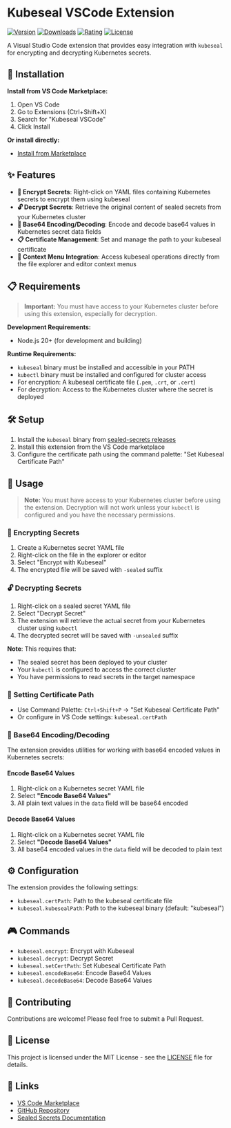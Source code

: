 # Kubeseal VSCode Extension

[![Version](https://img.shields.io/visual-studio-marketplace/v/devops4life.kubeseal-vscode.svg)](https://marketplace.visualstudio.com/items?itemName=devops4life.kubeseal-vscode)
[![Downloads](https://img.shields.io/visual-studio-marketplace/d/devops4life.kubeseal-vscode.svg)](https://marketplace.visualstudio.com/items?itemName=devops4life.kubeseal-vscode)
[![Rating](https://img.shields.io/visual-studio-marketplace/r/devops4life.kubeseal-vscode.svg)](https://marketplace.visualstudio.com/items?itemName=devops4life.kubeseal-vscode)
[![License](https://img.shields.io/badge/license-MIT-blue.svg)](LICENSE)

A Visual Studio Code extension that provides easy integration with `kubeseal` for encrypting and decrypting Kubernetes secrets.

## 🚀 Installation

**Install from VS Code Marketplace:**
1. Open VS Code
2. Go to Extensions (Ctrl+Shift+X)
3. Search for "Kubeseal VSCode"
4. Click Install

**Or install directly:**
- [Install from Marketplace](https://marketplace.visualstudio.com/items?itemName=devops4life.kubeseal-vscode)

## ✨ Features

- **🔐 Encrypt Secrets**: Right-click on YAML files containing Kubernetes secrets to encrypt them using kubeseal
- **🔓 Decrypt Secrets**: Retrieve the original content of sealed secrets from your Kubernetes cluster
- **📝 Base64 Encoding/Decoding**: Encode and decode base64 values in Kubernetes secret data fields
- **📋 Certificate Management**: Set and manage the path to your kubeseal certificate
- **🎯 Context Menu Integration**: Access kubeseal operations directly from the file explorer and editor context menus

## 📋 Requirements

> **Important:** You must have access to your Kubernetes cluster before using this extension, especially for decryption.

**Development Requirements:**
- Node.js 20+ (for development and building)

**Runtime Requirements:**
- `kubeseal` binary must be installed and accessible in your PATH
- `kubectl` binary must be installed and configured for cluster access
- For encryption: A kubeseal certificate file (`.pem`, `.crt`, or `.cert`)
- For decryption: Access to the Kubernetes cluster where the secret is deployed

## 🛠️ Setup

1. Install the `kubeseal` binary from [sealed-secrets releases](https://github.com/bitnami-labs/sealed-secrets/releases)
2. Install this extension from the VS Code marketplace
3. Configure the certificate path using the command palette: "Set Kubeseal Certificate Path"

## 📖 Usage

> **Note:** You must have access to your Kubernetes cluster before using the extension. Decryption will not work unless your `kubectl` is configured and you have the necessary permissions.

### 🔐 Encrypting Secrets

1. Create a Kubernetes secret YAML file
2. Right-click on the file in the explorer or editor
3. Select "Encrypt with Kubeseal"
4. The encrypted file will be saved with `-sealed` suffix

### 🔓 Decrypting Secrets

1. Right-click on a sealed secret YAML file
2. Select "Decrypt Secret"
3. The extension will retrieve the actual secret from your Kubernetes cluster using `kubectl`
4. The decrypted secret will be saved with `-unsealed` suffix

**Note**: This requires that:

- The sealed secret has been deployed to your cluster
- Your `kubectl` is configured to access the correct cluster
- You have permissions to read secrets in the target namespace

### 🔧 Setting Certificate Path

- Use Command Palette: `Ctrl+Shift+P` → "Set Kubeseal Certificate Path"
- Or configure in VS Code settings: `kubeseal.certPath`

### 📝 Base64 Encoding/Decoding

The extension provides utilities for working with base64 encoded values in Kubernetes secrets:

#### Encode Base64 Values

1. Right-click on a Kubernetes secret YAML file
2. Select **"Encode Base64 Values"**
3. All plain text values in the `data` field will be base64 encoded

#### Decode Base64 Values

1. Right-click on a Kubernetes secret YAML file
2. Select **"Decode Base64 Values"**
3. All base64 encoded values in the `data` field will be decoded to plain text

## ⚙️ Configuration

The extension provides the following settings:

- `kubeseal.certPath`: Path to the kubeseal certificate file
- `kubeseal.kubesealPath`: Path to the kubeseal binary (default: "kubeseal")

## 🎮 Commands

- `kubeseal.encrypt`: Encrypt with Kubeseal
- `kubeseal.decrypt`: Decrypt Secret
- `kubeseal.setCertPath`: Set Kubeseal Certificate Path
- `kubeseal.encodeBase64`: Encode Base64 Values
- `kubeseal.decodeBase64`: Decode Base64 Values

## 🤝 Contributing

Contributions are welcome! Please feel free to submit a Pull Request.

## 📄 License

This project is licensed under the MIT License - see the [LICENSE](LICENSE) file for details.

## 🔗 Links

- [VS Code Marketplace](https://marketplace.visualstudio.com/items?itemName=devops4life.kubeseal-vscode)
- [GitHub Repository](https://github.com/duyluann/kubeseal-vscode)
- [Sealed Secrets Documentation](https://github.com/bitnami-labs/sealed-secrets)
